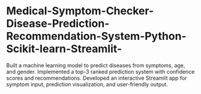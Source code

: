 # Medical-Symptom-Checker-Disease-Prediction-Recommendation-System-Python-Scikit-learn-Streamlit-
Built a machine learning model to predict diseases from symptoms, age, and gender. Implemented a top-3 ranked prediction system with confidence scores and recommendations. Developed an interactive Streamlit app for symptom input, prediction visualization, and user-friendly output.
